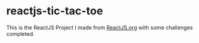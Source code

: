 # reactjs-tic-tac-toe
This is the ReactJS Project I made from [ReactJS.org](https://reactjs.org/tutorial/tutorial.html 'reactjs.org') with some challenges completed.
